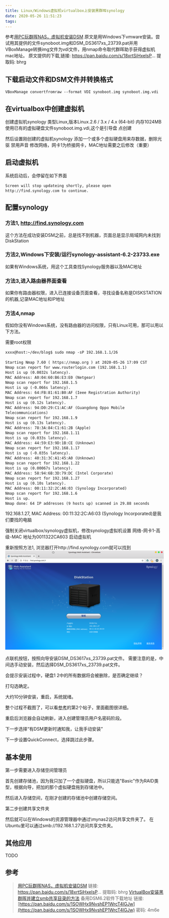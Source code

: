 ```yaml
---
title: Linux/Windows虚拟机virtualbox上安装黑群晖synology
date: 2020-05-26 11:51:23
tags:
---
```


参考[用PC玩群晖NAS，虚拟机安装DSM](https://www.youtube.com/watch?v=7HeVI4J4r6M)
原文是用Windows下vmware安装。尝试用其提供的文件synoboot.img和DSM_DS3617xs_23739.pat并用VBoxManage转换img文件为vdi文件，用nmap命令取代群晖助手获得虚拟机mac地址。
 原文提供的下载,链接: https://pan.baidu.com/s/18xrtSiHxeIsP... 提取码: bhrg

## 下载启动文件和DSM文件并转换格式

```console
VBoxManage convertfromraw --format VDI synoboot.img synoboot.img.vdi
```

## 在virtualbox中创建虚拟机

创建虚拟机synology
类型Linux,版本Linux.2.6 / 3.x / 4.x (64-bit)
内存1024MB
使用已有的虚拟硬盘文件synoboot.img.vdi,这个是引导盘
点创建

然后设置刚创建的虚拟机synology
添加一个或多个虚拟硬盘用来存数据，删除光驱
禁用声音
修改网络，网卡1为桥接网卡，MAC地址需要之后修改（重要）

## 启动虚拟机

系统启动后，会停留在如下界面

```console
Screen will stop updateing shortly, please open http://find.synology.com to continue.
```

## 配置synology

### 方法1, http://find.synology.com

这个方法在成功安装DSM之前，总是找不到机器，页面总是显示局域网内未找到DiskStation

### 方法2,Windows下安装/运行synology-assistant-6.2-23733.exe

如果有Windows系统，用这个工具查找Synology服务器以及MAC地址

### 方法3,进入路由器界面查看

如果你有路由器权限，进入已连接设备页面查看，寻找设备名称是DISKSTATION的机器,记录MAC地址和IP地址

### 方法4,nmap

假如你没有Windows系统，没有路由器的访问权限，只有Linux可用，那可以用以下方法。

需要root权限

```console
xxxx@host:~/dev/blog$ sudo nmap -sP 192.168.1.1/26

Starting Nmap 7.60 ( https://nmap.org ) at 2020-05-26 17:09 CST
Nmap scan report for www.routerlogin.com (192.168.1.1)
Host is up (0.0032s latency).
MAC Address: A0:04:60:B6:E3:E0 (Netgear)
Nmap scan report for 192.168.1.5
Host is up (-0.066s latency).
MAC Address: 64:FB:81:61:B0:AF (Ieee Registration Authority)
Nmap scan report for 192.168.1.7
Host is up (0.12s latency).
MAC Address: 94:D0:29:C1:AC:AF (Guangdong Oppo Mobile Telecommunications)
Nmap scan report for 192.168.1.9
Host is up (0.13s latency).
MAC Address: 78:3A:84:C1:61:2B (Apple)
Nmap scan report for 192.168.1.11
Host is up (0.033s latency).
MAC Address: 44:59:E3:9D:1B:CE (Unknown)
Nmap scan report for 192.168.1.17
Host is up (-0.035s latency).
MAC Address: 40:31:3C:A1:45:A0 (Unknown)
Nmap scan report for 192.168.1.22
Host is up (0.00067s latency).
MAC Address: 58:94:6B:3D:79:DC (Intel Corporate)
Nmap scan report for 192.168.1.27
Host is up (0.10s latency).
MAC Address: 00:11:32:2C:A6:03 (Synology Incorporated)
Nmap scan report for 192.168.1.6
Host is up.
Nmap done: 64 IP addresses (9 hosts up) scanned in 29.88 seconds
```

192.168.1.27, MAC Address: 00:11:32:2C:A6:03 (Synology Incorporated)是我们要找的电脑

强制关闭virtualbox/synology虚拟机，修改synology虚拟机设置
网络-网卡1-高级-MAC 地址为0011322CA603
启动虚拟机

重新按照方法1, 浏览器打开http://find.synology.com就可以找到
![Synology Web Assistant](/myimages/synology_01.png "Synology Web Assistant")

点联机按钮，按照向导安装DSM_DS3617xs_23739.pat文件。
需要注意的是，中间选手动安装，然后选择DSM_DS3617xs_23739.pat文件。

会提示安装过程中，硬盘1 2中的所有数据将会被删除，是否确定继续？

打勾选确定。

大约10分钟安装，重启，系统就绪。

整个过程不截图了，可以看[参考](#参考)的第2个帖子，里面截图很详细。

重启后浏览器会自动刷新，进入创建管理员用户名密码阶段。

下一步选择“有DSM更新时通知我，让我手动安装”

下一步设置QuickConnect，选择跳过此步骤。

## 基本使用

第一步需要进入存储空间管理员

首先创建存储池，因为我只加了一个虚拟硬盘，所以只能选"Basic"作为RAID类型，根据向导，把加的那个虚拟硬盘拖到存储池中。

然后进入存储空间，在刚才创建的存储池中创建存储空间。

第二步创建共享文件夹

然后就可以在Windows的资源管理器中通过\\mynas2访问共享文件夹了。
在Ubuntu里可以通过smb://192.168.1.27访问共享文件夹。

## 其他应用

TODO

## 参考

> [用PC玩群晖NAS，虚拟机安装DSM](https://www.youtube.com/watch?v=7HeVI4J4r6M) 链接: https://pan.baidu.com/s/18xrtSiHxeIsP... 提取码: bhrg
>[VirtualBox安装黑群晖并建立smb共享目录的方法](https://blog.csdn.net/lvshaorong/article/details/82956312)
>备用DSM6.2软件下载地址 链接: [https://pan.baidu.com/s/1SOWHx9NvshEP1WrcT4lGJw](https://pan.baidu.com/s/1SOWHx9NvshEP1WrcT4lGJw)  密码: 4m6e
